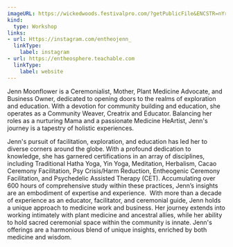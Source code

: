 ```yaml
---
imageURL: https://wickedwoods.festivalpro.com/?getPublicFile&ENCSTR=nYrRlgcDtCBxOjCcDpIW
kind:
  type: Workshop
links:
- url: Https://instagram.com/entheojenn_
  linkType:
    label: instagram
- url: https://entheosphere.teachable.com
  linkType:
    label: website
---
```

Jenn Moonflower is a Ceremonialist, Mother, Plant Medicine Advocate, and Business Owner, dedicated to opening doors to the realms of exploration and education. With a devotion for community building and education, she operates as a Community Weaver, Creatrix and Educator. Balancing her roles as a nurturing Mama and a passionate Medicine HeArtist, Jenn's journey is a tapestry of holistic experiences.

Jenn's pursuit of facilitation, exploration, and education has led her to diverse corners around the globe. With a profound dedication to knowledge, she has garnered certifications in an array of disciplines, including Traditional Hatha Yoga, Yin Yoga, Meditation, Herbalism, Cacao Ceremony Facilitation, Psy Crisis/Harm Reduction, Entheogenic Ceremony Facilitation, and Psychedelic Assisted Therapy (CET). Accumulating over 600 hours of comprehensive study within these practices, Jenn’s insights are an embodiment of expertise and experience. 
With more than a decade of experience as an educator, facilitator, and ceremonial guide, Jenn holds a unique approach to medicine work and business. Her journey extends into working intimately with plant medicine and ancestral allies, while her ability to hold sacred ceremonial space within the community is innate. Jenn's offerings are a harmonious blend of unique insights, enriched by both medicine and wisdom.
